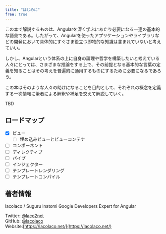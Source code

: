 ```yaml
---
title: "はじめに"
free: true
---
```


この本で解説するものは、Angularを深く学ぶにあたり必要になる一連の基本的な語彙である。したがって、Angularを使ったアプリケーションやライブラリなどの開発において具体的にすぐさま役立つ即物的な知識は含まれていないと考えていい。

しかし、Angularという体系の上に自身の論理や哲学を構築したいと考えている人々にとっては、さまざまな推論をする上で、その前提となる基本的な言葉の定義を知ることはその考えを普遍的に通用するものにするために必要になるであろう。

この本はそのような人々の助けになることを目的として、それぞれの概念を定義する一次情報に筆者による解釈や補足を交えて解説していく。

TBD

## ロードマップ

- [x] ビュー
  - [ ] 埋め込みビューとビューコンテナ
- [ ] コンポーネント
- [ ] ディレクティブ
- [ ] パイプ
- [ ] インジェクター
- [ ] テンプレートレンダリング
- [ ] テンプレートコンパイル

## 著者情報

lacolaco / Suguru Inatomi
Google Developers Expert for Angular

Twitter: [@laco2net](https://twitter.com/laco2net)   
GitHub: [@lacolaco](https://github.com/lacolaco)   
Website:[https://lacolaco.net/](https://lacolaco.net/)    

